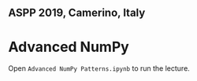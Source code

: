 ASPP 2019, Camerino, Italy
--------------------------

Advanced NumPy
==============

Open `Advanced NumPy Patterns.ipynb` to run the lecture.
